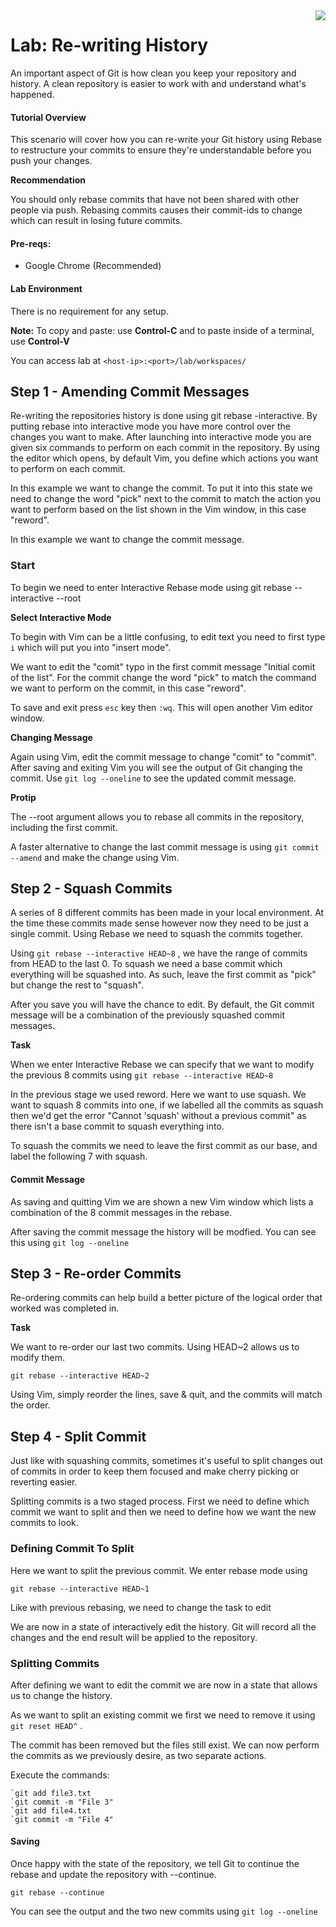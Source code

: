 <img align="right" src="../logo-small.png">

# Lab: Re-writing History
An important aspect of Git is how clean you keep your repository and history. A clean repository is easier to work with and understand what's happened.

#### Tutorial Overview
This scenario will cover how you can re-write your Git history using Rebase to restructure your commits to ensure they're understandable before you push your changes.

**Recommendation**

You should only rebase commits that have not been shared with other people via push. Rebasing commits causes their commit-ids to change which can result in losing future commits.

#### Pre-reqs:
- Google Chrome (Recommended)

#### Lab Environment
There is no requirement for any setup.

**Note:** To copy and paste: use **Control-C** and to paste inside of a terminal, use **Control-V**

You can access lab at `<host-ip>:<port>/lab/workspaces/`

## Step 1 - Amending Commit Messages
Re-writing the repositories history is done using git rebase -interactive. By putting rebase into interactive mode you have more control over the changes you want to make. After launching into interactive mode you are given six commands to perform on each commit in the repository. By using the editor which opens, by default Vim, you define which actions you want to perform on each commit.

In this example we want to change the commit. To put it into this state we need to change the word "pick" next to the commit to match the action you want to perform based on the list shown in the Vim window, in this case "reword".

In this example we want to change the commit message.

### Start
To begin we need to enter Interactive Rebase mode using git rebase --interactive --root

**Select Interactive Mode**

To begin with Vim can be a little confusing, to edit text you need to first type `i` which will put you into "insert mode".

We want to edit the "comit" typo in the first commit message "Initial comit of the list". For the commit change the word "pick" to match the command we want to perform on the commit, in this case "reword".

To save and exit press `esc` key then `:wq`. This will open another Vim editor window.

**Changing Message**

Again using Vim, edit the commit message to change "comit" to "commit". After saving and exiting Vim you will see the output of Git changing the commit. Use `git log --oneline` to see the updated commit message.

**Protip**

The --root argument allows you to rebase all commits in the repository, including the first commit.

A faster alternative to change the last commit message is using `git commit --amend` and make the change using Vim.

## Step 2 - Squash Commits
A series of 8 different commits has been made in your local environment. At the time these commits made sense however now they need to be just a single commit. Using Rebase we need to squash the commits together.

Using `git rebase --interactive HEAD~8` , we have the range of commits from HEAD to the last 0. To squash we need a base commit which everything will be squashed into. As such, leave the first commit as "pick" but change the rest to "squash".

After you save you will have the chance to edit. By default, the Git commit message will be a combination of the previously squashed commit messages.

**Task**

When we enter Interactive Rebase we can specify that we want to modify the previous 8 commits using `git rebase --interactive HEAD~8`

In the previous stage we used reword. Here we want to use squash. We want to squash 8 commits into one, if we labelled all the commits as squash then we'd get the error "Cannot 'squash' without a previous commit" as there isn't a base commit to squash everything into.

To squash the commits we need to leave the first commit as our base, and label the following 7 with squash.

#### Commit Message
As saving and quitting Vim we are shown a new Vim window which lists a combination of the 8 commit messages in the rebase.

After saving the commit message the history will be modfied. You can see this using `git log --oneline`

## Step 3 - Re-order Commits
Re-ordering commits can help build a better picture of the logical order that worked was completed in.

**Task**

We want to re-order our last two commits. Using HEAD~2 allows us to modify them.

`git rebase --interactive HEAD~2`

Using Vim, simply reorder the lines, save & quit, and the commits will match the order.

## Step 4 - Split Commit
Just like with squashing commits, sometimes it's useful to split changes out of commits in order to keep them focused and make cherry picking or reverting easier.

Splitting commits is a two staged process. First we need to define which commit we want to split and then we need to define how we want the new commits to look.

### Defining Commit To Split

Here we want to split the previous commit. We enter rebase mode using 

`git rebase --interactive HEAD~1`

Like with previous rebasing, we need to change the task to edit

We are now in a state of interactively edit the history. Git will record all the changes and the end result will be applied to the repository.

### Splitting Commits

After defining we want to edit the commit we are now in a state that allows us to change the history.

As we want to split an existing commit we first we need to remove it using `git reset HEAD^` .

The commit has been removed but the files still exist. We can now perform the commits as we previously desire, as two separate actions.

Execute the commands:

```
`git add file3.txt
`git commit -m "File 3"
`git add file4.txt
`git commit -m "File 4"
```

#### Saving

Once happy with the state of the repository, we tell Git to continue the rebase and update the repository with --continue.

`git rebase --continue`

You can see the output and the two new commits using `git log --oneline`

